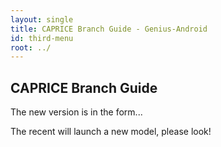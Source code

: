 ```yaml
---
layout: single
title: CAPRICE Branch Guide - Genius-Android
id: third-menu
root: ../
---
```


## CAPRICE Branch Guide

The new version is in the form...

The recent will launch a new model, please look!

